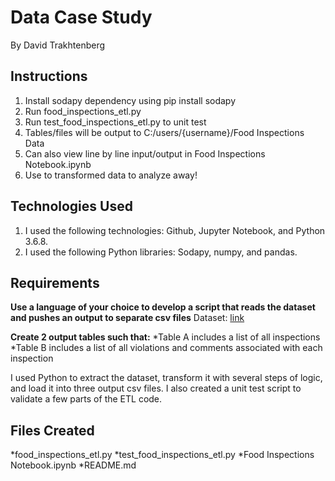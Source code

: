 # Data Case Study
By David Trakhtenberg

## Instructions
1. Install sodapy dependency using pip install sodapy
2. Run food_inspections_etl.py
3. Run test_food_inspections_etl.py to unit test
4. Tables/files will be output to C:/users/{username}/Food Inspections Data 
5. Can also view line by line input/output in Food Inspections Notebook.ipynb
6. Use to transformed data to analyze away!
  
## Technologies Used
1. I used the following technologies: Github, Jupyter Notebook, and Python 3.6.8. 
1. I used the following Python libraries: Sodapy, numpy, and pandas. 

## Requirements
**Use a language of your choice to develop a script that reads the dataset and pushes an output to separate csv files**
Dataset: [link](https://data.cityofchicago.org/Health-Human-Services/Food-Inspections/4ijn-s7e5/data)

**Create 2 output tables such that:**
*Table A includes a list of all inspections 
*Table B includes a list of all violations and comments associated with each inspection 

I used Python to extract the dataset, transform it with several steps of logic, and load it into three output csv files. 
I also created a unit test script to validate a few parts of the ETL code. 

## Files Created
*food_inspections_etl.py 
*test_food_inspections_etl.py 
*Food Inspections Notebook.ipynb 
*README.md 
